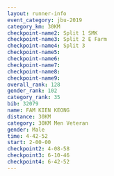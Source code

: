 ```yaml
---
layout: runner-info 
event_category: jbu-2019 
category_km: 30KM 
checkpoint-name2: Split 1 SMK 
checkpoint-name3: Split 2 E Farm 
checkpoint-name4: Split 3 
checkpoint-name5: 
checkpoint-name6: 
checkpoint-name7: 
checkpoint-name8: 
checkpoint-name9: 
overall_rank: 128
gender_rank: 102
category_rank: 35
bib: 32079
name: FAM KIEN KEONG
distance: 30KM
category: 30KM Men Veteran
gender: Male
time: 4-42-52
start: 2-00-00
checkpoint2: 4-08-58
checkpoint3: 6-10-46
checkpoint4: 6-42-52
---
```

